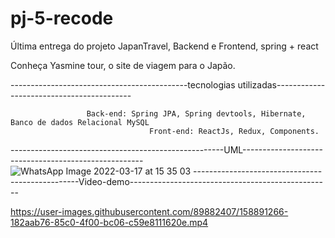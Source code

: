# pj-5-recode
Última entrega do projeto JapanTravel, Backend e Frontend, spring + react

Conheça Yasmine tour, o site de viagem para o Japão.

--------------------------------------------tecnologias utilizadas------------------------------------------

                     Back-end: Spring JPA, Spring devtools, Hibernate, Banco de dados Relacional MySQL
                                   Front-end: ReactJs, Redux, Components.


-----------------------------------------------------UML-----------------------------------------------------
![WhatsApp Image 2022-03-17 at 15 35 03](https://user-images.githubusercontent.com/89882407/158889367-10b710fd-1846-4ab3-91b5-a92610a695a7.jpeg)
-------------------------------------------------Video-demo--------------------------------------------------


https://user-images.githubusercontent.com/89882407/158891266-182aab76-85c0-4f00-bc06-c59e8111620e.mp4

